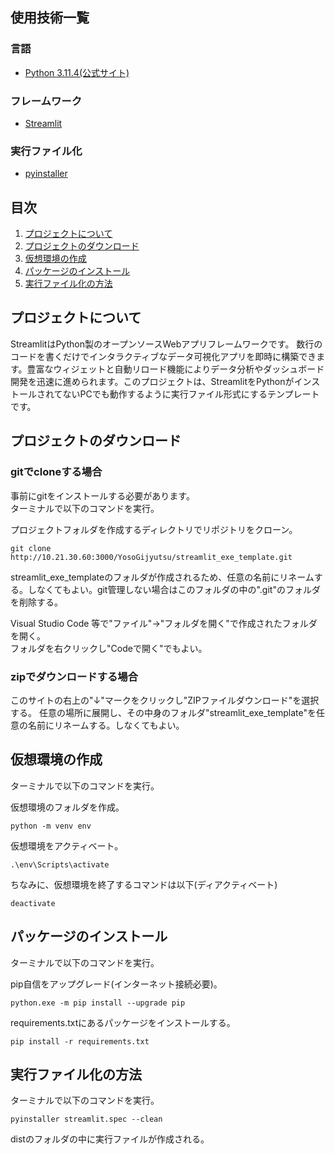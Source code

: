 ## 使用技術一覧
### 言語
- [Python 3.11.4(公式サイト)](https://www.python.org/downloads/release/python-3114/)

### フレームワーク
- [Streamlit](https://streamlit.io/)

### 実行ファイル化
- [pyinstaller](https://pyinstaller.org/en/stable/)

## 目次

1. [プロジェクトについて](#プロジェクトについて)
2. [プロジェクトのダウンロード](#プロジェクトのダウンロード)
3. [仮想環境の作成](#仮想環境の作成)
4. [パッケージのインストール](#パッケージのインストール)
5. [実行ファイル化の方法](#実行ファイル化の方法)

## プロジェクトについて
StreamlitはPython製のオープンソースWebアプリフレームワークです。 数行のコードを書くだけでインタラクティブなデータ可視化アプリを即時に構築できます。豊富なウィジェットと自動リロード機能によりデータ分析やダッシュボード開発を迅速に進められます。このプロジェクトは、StreamlitをPythonがインストールされてないPCでも動作するように実行ファイル形式にするテンプレートです。

## プロジェクトのダウンロード
### gitでcloneする場合
事前にgitをインストールする必要があります。  
ターミナルで以下のコマンドを実行。

プロジェクトフォルダを作成するディレクトリでリポジトリをクローン。
```
git clone http://10.21.30.60:3000/YosoGijyutsu/streamlit_exe_template.git
```

streamlit_exe_templateのフォルダが作成されるため、任意の名前にリネームする。しなくてもよい。git管理しない場合はこのフォルダの中の".git"のフォルダを削除する。


Visual Studio Code 等で"ファイル"->"フォルダを開く"で作成されたフォルダを開く。  
フォルダを右クリックし"Codeで開く"でもよい。

### zipでダウンロードする場合
このサイトの右上の"↓"マークをクリックし"ZIPファイルダウンロード"を選択する。
任意の場所に展開し、その中身のフォルダ"streamlit_exe_template"を任意の名前にリネームする。しなくてもよい。



## 仮想環境の作成
ターミナルで以下のコマンドを実行。

仮想環境のフォルダを作成。
```
python -m venv env
```

仮想環境をアクティベート。
```
.\env\Scripts\activate
```

ちなみに、仮想環境を終了するコマンドは以下(ディアクティベート)
```
deactivate
```

## パッケージのインストール
ターミナルで以下のコマンドを実行。

pip自信をアップグレード(インターネット接続必要)。
```
python.exe -m pip install --upgrade pip
```

requirements.txtにあるパッケージをインストールする。
```
pip install -r requirements.txt
```


## 実行ファイル化の方法
ターミナルで以下のコマンドを実行。
```
pyinstaller streamlit.spec --clean
```

distのフォルダの中に実行ファイルが作成される。
